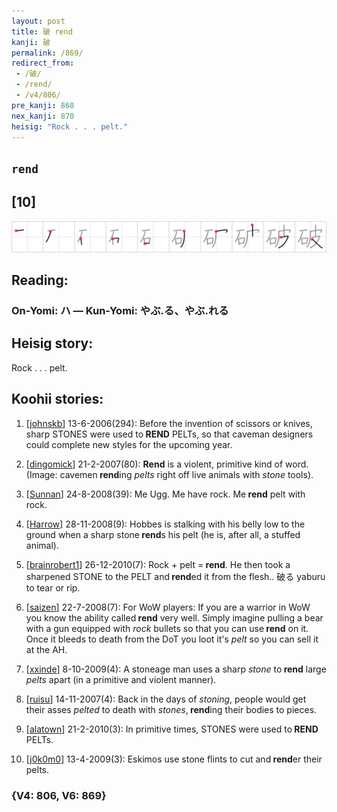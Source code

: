 ```yaml
---
layout: post
title: 破 rend
kanji: 破
permalink: /869/
redirect_from:
 - /破/
 - /rend/
 - /v4/806/
pre_kanji: 868
nex_kanji: 870
heisig: "Rock . . . pelt."
---
```


## `rend`

## [10]

<div class="stroke"><img src="../images/E7A0B4.png" /></div>

## Reading:

### On-Yomi: ハ &mdash; Kun-Yomi: やぶ.る、やぶ.れる

## Heisig story:

Rock . . . pelt.

## Koohii stories:

1) [<a href="http://kanji.koohii.com/profile/johnskb">johnskb</a>] 13-6-2006(294): Before the invention of scissors or knives, sharp STONES were used to<strong> REND</strong> PELTs, so that caveman designers could complete new styles for the upcoming year.

2) [<a href="http://kanji.koohii.com/profile/dingomick">dingomick</a>] 21-2-2007(80): <strong>Rend</strong> is a violent, primitive kind of word. (Image: cavemen<strong> rend</strong>ing <em>pelts</em> right off live animals with <em>stone</em> tools).

3) [<a href="http://kanji.koohii.com/profile/Sunnan">Sunnan</a>] 24-8-2008(39): Me Ugg. Me have rock. Me<strong> rend</strong> pelt with rock.

4) [<a href="http://kanji.koohii.com/profile/Harrow">Harrow</a>] 28-11-2008(9): Hobbes is stalking with his belly low to the ground when a sharp stone<strong> rend</strong>s his pelt (he is, after all, a stuffed animal).

5) [<a href="http://kanji.koohii.com/profile/brainrobert1">brainrobert1</a>] 26-12-2010(7): Rock + pelt =<strong> rend</strong>. He then took a sharpened STONE to the PELT and<strong> rend</strong>ed it from the flesh.. 破る yaburu to tear or rip.

6) [<a href="http://kanji.koohii.com/profile/saizen">saizen</a>] 22-7-2008(7): For WoW players: If you are a warrior in WoW you know the ability called<strong> rend</strong> very well. Simply imagine pulling a bear with a gun equipped with <em>rock</em> bullets so that you can use<strong> rend</strong> on it. Once it bleeds to death from the DoT you loot it&#039;s <em>pelt</em> so you can sell it at the AH.

7) [<a href="http://kanji.koohii.com/profile/xxinde">xxinde</a>] 8-10-2009(4): A stoneage man uses a sharp <em>stone</em> to<strong> rend</strong> large <em>pelts</em> apart (in a primitive and violent manner).

8) [<a href="http://kanji.koohii.com/profile/ruisu">ruisu</a>] 14-11-2007(4): Back in the days of <em>stoning</em>, people would get their asses <em>pelted</em> to death with <em>stones</em>,<strong> rend</strong>ing their bodies to pieces.

9) [<a href="http://kanji.koohii.com/profile/alatown">alatown</a>] 21-2-2010(3): In primitive times, STONES were used to<strong> REND</strong> PELTs.

10) [<a href="http://kanji.koohii.com/profile/j0k0m0">j0k0m0</a>] 13-4-2009(3): Eskimos use stone flints to cut and<strong> rend</strong>er their pelts.

### {V4: 806, V6: 869}
